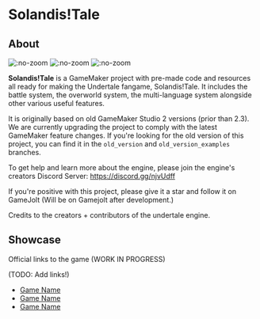 # Solandis!Tale

## About
![](https://img.shields.io/github/release-pre/TML233/undertale_engine.svg?style=flat-square ":no-zoom")
![](https://img.shields.io/github/stars/TML233/undertale_engine.svg?style=flat-square ":no-zoom")
![](https://img.shields.io/github/license/TML233/undertale_engine.svg?style=flat-square ":no-zoom")

**Solandis!Tale** is a GameMaker project with pre-made code and resources all ready for making the Undertale fangame, Solandis!Tale.
It includes the battle system, the overworld system, the multi-language system alongside other various useful features.

It is originally based on old GameMaker Studio 2 versions (prior than 2.3).
We are currently upgrading the project to comply with the latest GameMaker feature changes. If you're looking for the old version of this project, you can find it in the `old_version` and `old_version_examples` branches.

To get help and learn more about the engine, please join the engine's creators Discord Server: https://discord.gg/njvUdff

If you're positive with this project, please give it a star and follow it on GameJolt (Will be on Gamejolt after development.)

Credits to the creators + contributors of the undertale engine.


## Showcase
Official links to the game (WORK IN PROGRESS)

(TODO: Add links!)

* [Game Name](https://example.com) 
* [Game Name](https://example.com) 
* [Game Name](https://example.com) 
